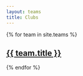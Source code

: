 ```yaml
---
layout: teams
title: Clubs
---
```

{% for team in site.teams %}
  <div class="team">
    <h2><a href="{{ team.url }}">{{ team.title }}</a></h2>
  </div>
{% endfor %}
